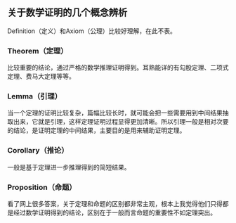 ## 关于数学证明的几个概念辨析

Definition（定义）和Axiom（公理）比较好理解，在此不表。 

### Theorem（定理）

比较重要的结论，通过严格的数学推理证明得到。耳熟能详的有勾股定理、二项式定理、费马大定理等等。

### Lemma（引理）

当一个定理的证明比较复杂，篇幅比较长时，就可能会把一些需要用到中间结果抽取出来，它就是引理，这样定理证明过程显得更加清晰。所以引理一般是相对次要的结论，是证明定理的中间结果，主要目的是用来辅助证明定理。

### Corollary（推论）

一般是基于定理进一步推理得到的简短结果。

### Proposition（命题）

看了网上很多答案，关于定理和命题的区别都非常主观，根本上我觉得他们只得都是经过数学证明得到的结论，区别在于一般而言命题的重要性不如定理突出。